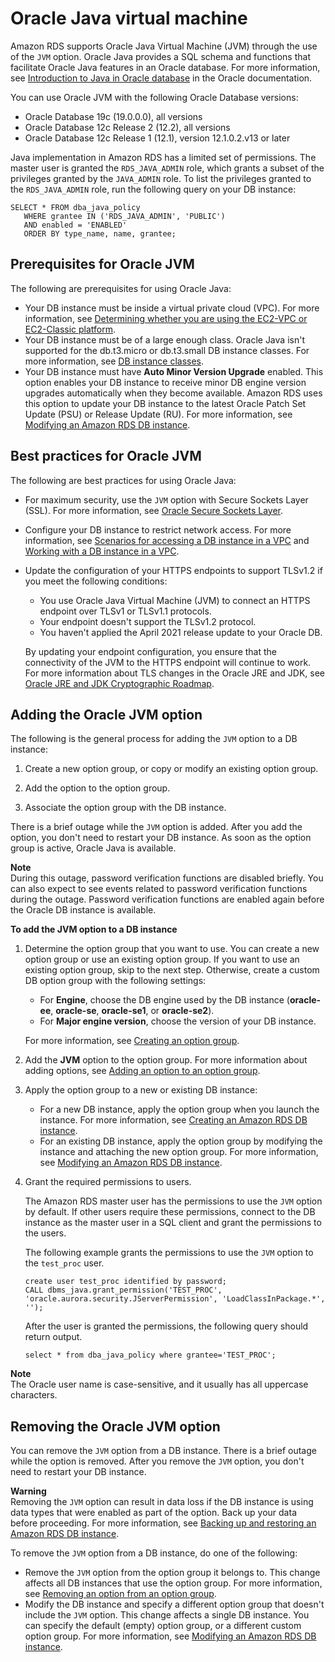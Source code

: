 # Oracle Java virtual machine<a name="oracle-options-java"></a>

Amazon RDS supports Oracle Java Virtual Machine \(JVM\) through the use of the `JVM` option\. Oracle Java provides a SQL schema and functions that facilitate Oracle Java features in an Oracle database\. For more information, see [ Introduction to Java in Oracle database](https://docs.oracle.com/database/121/JJDEV/chone.htm) in the Oracle documentation\.

You can use Oracle JVM with the following Oracle Database versions:
+ Oracle Database 19c \(19\.0\.0\.0\), all versions
+ Oracle Database 12c Release 2 \(12\.2\), all versions
+ Oracle Database 12c Release 1 \(12\.1\), version 12\.1\.0\.2\.v13 or later

Java implementation in Amazon RDS has a limited set of permissions\. The master user is granted the `RDS_JAVA_ADMIN` role, which grants a subset of the privileges granted by the `JAVA_ADMIN` role\. To list the privileges granted to the `RDS_JAVA_ADMIN` role, run the following query on your DB instance:

```
SELECT * FROM dba_java_policy 
   WHERE grantee IN ('RDS_JAVA_ADMIN', 'PUBLIC') 
   AND enabled = 'ENABLED' 
   ORDER BY type_name, name, grantee;
```

## Prerequisites for Oracle JVM<a name="oracle-options-java.prerequisites"></a>

The following are prerequisites for using Oracle Java:
+ Your DB instance must be inside a virtual private cloud \(VPC\)\. For more information, see [Determining whether you are using the EC2\-VPC or EC2\-Classic platform](USER_VPC.FindDefaultVPC.md)\. 
+ Your DB instance must be of a large enough class\. Oracle Java isn't supported for the db\.t3\.micro or db\.t3\.small DB instance classes\. For more information, see [DB instance classes](Concepts.DBInstanceClass.md)\.
+ Your DB instance must have **Auto Minor Version Upgrade** enabled\. This option enables your DB instance to receive minor DB engine version upgrades automatically when they become available\. Amazon RDS uses this option to update your DB instance to the latest Oracle Patch Set Update \(PSU\) or Release Update \(RU\)\. For more information, see [Modifying an Amazon RDS DB instance](Overview.DBInstance.Modifying.md)\. 

## Best practices for Oracle JVM<a name="oracle-options-java.best-practices"></a>

The following are best practices for using Oracle Java: 
+ For maximum security, use the `JVM` option with Secure Sockets Layer \(SSL\)\. For more information, see [Oracle Secure Sockets Layer](Appendix.Oracle.Options.SSL.md)\. 
+ Configure your DB instance to restrict network access\. For more information, see [Scenarios for accessing a DB instance in a VPC](USER_VPC.Scenarios.md) and [Working with a DB instance in a VPC](USER_VPC.WorkingWithRDSInstanceinaVPC.md)\. 
+ Update the configuration of your HTTPS endpoints to support TLSv1\.2 if you meet the following conditions:
  + You use Oracle Java Virtual Machine \(JVM\) to connect an HTTPS endpoint over TLSv1 or TLSv1\.1 protocols\.
  + Your endpoint doesn't support the TLSv1\.2 protocol\.
  + You haven't applied the April 2021 release update to your Oracle DB\.

  By updating your endpoint configuration, you ensure that the connectivity of the JVM to the HTTPS endpoint will continue to work\. For more information about TLS changes in the Oracle JRE and JDK, see [Oracle JRE and JDK Cryptographic Roadmap](https://java.com/en/jre-jdk-cryptoroadmap.html)\.

## Adding the Oracle JVM option<a name="oracle-options-java.add"></a>

The following is the general process for adding the `JVM` option to a DB instance: 

1. Create a new option group, or copy or modify an existing option group\.

1. Add the option to the option group\.

1. Associate the option group with the DB instance\.

There is a brief outage while the `JVM` option is added\. After you add the option, you don't need to restart your DB instance\. As soon as the option group is active, Oracle Java is available\. 

**Note**  
During this outage, password verification functions are disabled briefly\. You can also expect to see events related to password verification functions during the outage\. Password verification functions are enabled again before the Oracle DB instance is available\.

**To add the JVM option to a DB instance**

1. Determine the option group that you want to use\. You can create a new option group or use an existing option group\. If you want to use an existing option group, skip to the next step\. Otherwise, create a custom DB option group with the following settings: 
   + For **Engine**, choose the DB engine used by the DB instance \(**oracle\-ee**, **oracle\-se**, **oracle\-se1**, or **oracle\-se2**\)\. 
   + For **Major engine version**, choose the version of your DB instance\. 

   For more information, see [Creating an option group](USER_WorkingWithOptionGroups.md#USER_WorkingWithOptionGroups.Create)\. 

1. Add the **JVM** option to the option group\. For more information about adding options, see [Adding an option to an option group](USER_WorkingWithOptionGroups.md#USER_WorkingWithOptionGroups.AddOption)\. 

1. Apply the option group to a new or existing DB instance: 
   + For a new DB instance, apply the option group when you launch the instance\. For more information, see [Creating an Amazon RDS DB instance](USER_CreateDBInstance.md)\.
   + For an existing DB instance, apply the option group by modifying the instance and attaching the new option group\. For more information, see [Modifying an Amazon RDS DB instance](Overview.DBInstance.Modifying.md)\.

1. Grant the required permissions to users\.

   The Amazon RDS master user has the permissions to use the `JVM` option by default\. If other users require these permissions, connect to the DB instance as the master user in a SQL client and grant the permissions to the users\.

   The following example grants the permissions to use the `JVM` option to the `test_proc` user\.

   ```
   create user test_proc identified by password;
   CALL dbms_java.grant_permission('TEST_PROC', 'oracle.aurora.security.JServerPermission', 'LoadClassInPackage.*', '');
   ```

   After the user is granted the permissions, the following query should return output\.

   ```
   select * from dba_java_policy where grantee='TEST_PROC';
   ```
**Note**  
The Oracle user name is case\-sensitive, and it usually has all uppercase characters\.

## Removing the Oracle JVM option<a name="oracle-options-java.remove"></a>

You can remove the `JVM` option from a DB instance\. There is a brief outage while the option is removed\. After you remove the `JVM` option, you don't need to restart your DB instance\. 

**Warning**  
 Removing the `JVM` option can result in data loss if the DB instance is using data types that were enabled as part of the option\. Back up your data before proceeding\. For more information, see [Backing up and restoring an Amazon RDS DB instance](CHAP_CommonTasks.BackupRestore.md)\. 

To remove the `JVM` option from a DB instance, do one of the following: 
+ Remove the `JVM` option from the option group it belongs to\. This change affects all DB instances that use the option group\. For more information, see [Removing an option from an option group](USER_WorkingWithOptionGroups.md#USER_WorkingWithOptionGroups.RemoveOption)\. 
+ Modify the DB instance and specify a different option group that doesn't include the `JVM` option\. This change affects a single DB instance\. You can specify the default \(empty\) option group, or a different custom option group\. For more information, see [Modifying an Amazon RDS DB instance](Overview.DBInstance.Modifying.md)\. 
